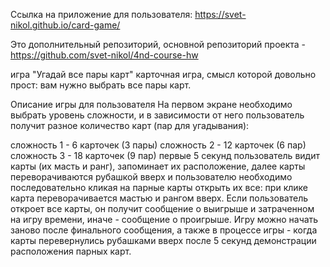 Ссылка на приложение для пользователя: https://svet-nikol.github.io/card-game/

Это дополнительный репозиторий, основной репозиторий проекта - https://github.com/svet-nikol/4nd-course-hw

игра "Угадай все пары карт"
карточная игра, смысл которой довольно прост: вам нужно выбрать все пары карт.

Описание игры для пользователя
На первом экране необходимо выбрать уровень сложности, и в зависимости от него пользователь получит разное количество карт (пар для угадывания):

сложность 1 - 6 карточек (3 пары)
сложность 2 - 12 карточек (6 пар)
сложность 3 - 18 карточек (9 пар) первые 5 секунд пользователь видит карты (их масть и ранг), запоминает их расположение, далее карты переворачиваются рубашкой вверх и пользователю необходимо последовательно кликая на парные карты открыть их все: при клике карта переворачивается мастью и рангом вверх. Если пользователь откроет все карты, он получит сообщение о выигрыше и затраченном на игру времени, иначе - сообщение о проигрыше. Игру можно начать заново после финального сообщения, а также в процессе игры - когда карты перевернулись рубашками вверх после 5 секунд демонстрации расположения парных карт.
